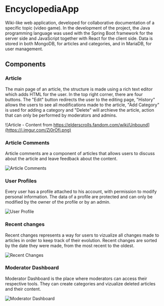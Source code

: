 # EncyclopediaApp

Wiki-like web application, developed for collaborative documentation of a specific topic (video game). In the development of the project, the Java programming language was used with the Spring Boot framework for the server side and JavaScript together with React for the client side. Data is stored in both MongoDB, for articles and categories, and in MariaDB, for user management.

## Components

### Article
The main page of an article, the structure is made using a rich text editor which adds HTML for the user. In the top right corner, there are four buttons. The "Edit" button redirects the user to the editing page, "History" allows the users to see all modifications made to the article, "Add Category" is used for adding a category and "Delete" will archieve the article, action that can only be performed by moderators and admins.

![Article - Content from https://elderscrolls.fandom.com/wiki/Unbound](https://i.imgur.com/Zj0rOfi.png)

### Article Comments
Article comments are a component of articles that allows users to discuss about the article and leave feedback about the content.

![Article Comments](https://i.imgur.com/8hsyZvd.png)

### User Profiles

Every user has a profile attached to his account, with permission to modify personal information. The data of a profile are protected and can only be modified by the owner of the profile or by an admin.

![User Profile](https://i.imgur.com/JeFMyOc.png)

### Recent changes
Recent changes represents a way for users to vizualize all changes made to articles in order to keep track of their evolution. Recent changes are sorted by the date they were made, from the most recent to the oldest.

![Recent Changes](https://i.imgur.com/GcjjxpS.png)

### Moderator Dashboard
Moderator Dashboard is the place where moderators can access their respective tools. They can create categories and vizualize deleted articles and their content.

![Moderator Dashboard](https://i.imgur.com/DT21Fsx.png)